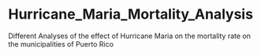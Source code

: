 # Hurricane_Maria_Mortality_Analysis
Different Analyses of the effect of Hurricane Maria on the mortality rate on the municipalities of Puerto Rico

